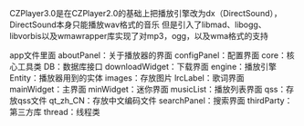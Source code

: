 CZPlayer3.0是在CZPlayer2.0的基础上把播放引擎改为dx（DirectSound），DirectSound本身只能播放wav格式的音乐
但是引入了libmad、libogg、libvorbis以及wmawrapper库实现了对mp3，ogg，以及wma格式的支持

app文件里面
aboutPanel：关于播放器的界面
configPanel：配置界面
core：核心工具类
DB：数据库接口
downloadWidget：下载界面
engine：播放引擎
Entity：播放器用到的实体
images：存放图片
lrcLabel：歌词界面
mainWidget：主界面
minWidget：迷你界面
musicList：播放列表界面
qss：存放qss文件
qt_zh_CN：存放中文编码文件
searchPanel：搜索界面
thirdParty：第三方库
thread：线程类